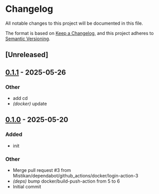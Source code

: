 # Changelog

All notable changes to this project will be documented in this file.

The format is based on [Keep a Changelog](https://keepachangelog.com/en/1.0.0/),
and this project adheres to [Semantic Versioning](https://semver.org/spec/v2.0.0.html).

## [Unreleased]

## [0.1.1](https://github.com/Mistikan/bitmagnet-comparer/compare/v0.1.0...v0.1.1) - 2025-05-26

### Other

- add cd
- *(docker)* update

## [0.1.0](https://github.com/Mistikan/bitmagnet-comparer/releases/tag/v0.1.0) - 2025-05-20

### Added

- init

### Other

- Merge pull request #3 from Mistikan/dependabot/github_actions/docker/login-action-3
- *(deps)* bump docker/build-push-action from 5 to 6
- Initial commit

